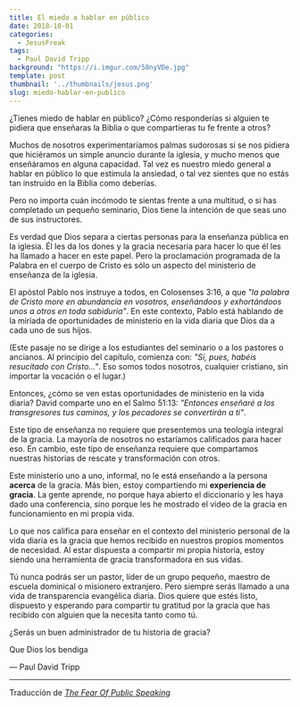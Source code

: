 ```yaml
---
title: El miedo a hablar en público
date: 2018-10-01
categories:
  - JesusFreak
tags:
  - Paul David Tripp
background: "https://i.imgur.com/58nyVDe.jpg"
template: post
thumbnail: '../thumbnails/jesus.png'
slug: miedo-hablar-en-publico
---
```


¿Tienes miedo de hablar en público? ¿Cómo responderías si alguien te pidiera que enseñaras la Biblia o que compartieras tu fe frente a otros?

Muchos de nosotros experimentaríamos palmas sudorosas si se nos pidiera que hiciéramos un simple anuncio durante la iglesia, y mucho menos que enseñáramos en alguna capacidad. Tal vez es nuestro miedo general a hablar en público lo que estimula la ansiedad, o tal vez sientes que no estás tan instruido en la Biblia como deberías.

Pero no importa cuán incómodo te sientas frente a una multitud, o si has completado un pequeño seminario, Dios tiene la intención de que seas uno de sus instructores.

Es verdad que Dios separa a ciertas personas para la enseñanza pública en la iglesia. Él les da los dones y la gracia necesaria para hacer lo que él les ha llamado a hacer en este papel. Pero la proclamación programada de la Palabra en el cuerpo de Cristo es sólo un aspecto del ministerio de enseñanza de la iglesia.

El apóstol Pablo nos instruye a todos, en Colosenses 3:16, a que _"la palabra de Cristo more en abundancia en vosotros, enseñándoos y exhortándoos unos a otros en toda sabiduría"_. En este contexto, Pablo está hablando de la miríada de oportunidades de ministerio en la vida diaria que Dios da a cada uno de sus hijos.

(Este pasaje no se dirige a los estudiantes del seminario o a los pastores o ancianos. Al principio del capítulo, comienza con: _"Si, pues, habéis resucitado con Cristo..."_. Eso somos todos nosotros, cualquier cristiano, sin importar la vocación o el lugar.)

Entonces, ¿cómo se ven estas oportunidades de ministerio en la vida diaria? David comparte uno en el Salmo 51:13: _"Entonces enseñaré a los transgresores tus caminos, y los pecadores se convertirán a ti"_.

Este tipo de enseñanza no requiere que presentemos una teología integral de la gracia. La mayoría de nosotros no estaríamos calificados para hacer eso. En cambio, este tipo de enseñanza requiere que compartamos nuestras historias de rescate y transformación con otros.

Este ministerio uno a uno, informal, no le está enseñando a la persona **acerca** de la gracia. Más bien, estoy compartiendo mi **experiencia de gracia**. La gente aprende, no porque haya abierto el diccionario y les haya dado una conferencia, sino porque les he mostrado el video de la gracia en funcionamiento en mi propia vida.

Lo que nos califica para enseñar en el contexto del ministerio personal de la vida diaria es la gracia que hemos recibido en nuestros propios momentos de necesidad. Al estar dispuesta a compartir mi propia historia, estoy siendo una herramienta de gracia transformadora en sus vidas.

Tú nunca podrás ser un pastor, líder de un grupo pequeño, maestro de escuela dominical o misionero extranjero. Pero siempre serás llamado a una vida de transparencia evangélica diaria. Dios quiere que estés listo, dispuesto y esperando para compartir tu gratitud por la gracia que has recibido con alguien que la necesita tanto como tú.

¿Serás un buen administrador de tu historia de gracia?

Que Dios los bendiga

— Paul David Tripp

---

Traducción de _[The Fear Of Public Speaking](https://www.paultripp.com/wednesdays-word/posts/the-fear-of-public-speaking)_
